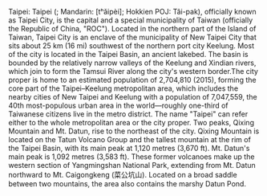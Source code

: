 Taipei: Taipei (; Mandarin: [tʰǎipèi]; Hokkien POJ: Tâi-pak), officially known as Taipei City, is the capital and a special municipality of Taiwan (officially the Republic of China, "ROC"). Located in the northern part of the Island of Taiwan, Taipei City is an enclave of the municipality of New Taipei City that sits about 25 km (16 mi) southwest of the northern port city Keelung. Most of the city is located in the Taipei Basin, an ancient lakebed. The basin is bounded by the relatively narrow valleys of the Keelung and Xindian rivers, which join to form the Tamsui River along the city's western border.The city proper is home to an estimated population of 2,704,810 (2015), forming the core part of the Taipei–Keelung metropolitan area, which includes the nearby cities of New Taipei and Keelung with a population of 7,047,559, the 40th most-populous urban area in the world—roughly one-third of Taiwanese citizens live in the metro district. The name "Taipei" can refer either to the whole metropolitan area or the city proper. Two peaks, Qixing Mountain and Mt. Datun, rise to the northeast of the city. Qixing Mountain is located on the Tatun Volcano Group and the tallest mountain at the rim of the Taipei Basin, with its main peak at 1,120 metres (3,670 ft). Mt. Datun's main peak is 1,092 metres (3,583 ft). These former volcanoes make up the western section of Yangmingshan National Park, extending from Mt. Datun northward to Mt. Caigongkeng (菜公坑山). Located on a broad saddle between two mountains, the area also contains the marshy Datun Pond.
